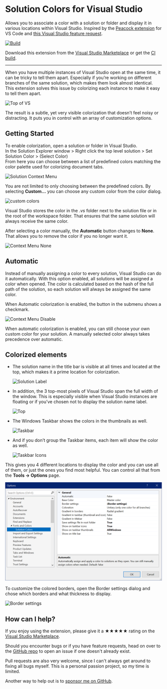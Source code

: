 [marketplace]: https://marketplace.visualstudio.com/items?itemName=MadsKristensen.SolutionColors
[vsixgallery]: http://vsixgallery.com/extension/SolutionColors.dfa813d0-736b-491d-921a-4a3503d41543/
[repo]: https://github.com/madskristensen/SolutionColors

# Solution Colors for Visual Studio

Allows you to associate a color with a solution or folder and display it in various locations within Visual Studio. Inspired by the [Peacock extension](https://marketplace.visualstudio.com/items?itemName=johnpapa.vscode-peacock) for VS Code and [this Visual Studio feature request](https://developercommunity.visualstudio.com/t/Per-SolutionFolder-Color-Theme/608136?space=8&ftype=idea).

[![Build](https://github.com/madskristensen/SolutionColors/actions/workflows/build.yaml/badge.svg)](https://github.com/madskristensen/SolutionColors/actions/workflows/build.yaml)

Download this extension from the [Visual Studio Marketplace][marketplace]
or get the [CI build][vsixgallery].

---

When you have multiple instances of Visual Studio open at the same time, it can be tricky to tell them apart. Especially if you’re working on different branches of the same solution, which makes them look almost identical. This extension solves this issue by colorizing each instance to make it easy to tell them apart.

![Top of VS](art/colors.png)

The result is a subtle, yet very visible colorization that doesn’t feel noisy or distracting. It puts you in control with an array of customization options.

## Getting Started
To enable colorization, open a solution or folder in Visual Studio.  
In the Solution Explorer window > Right click the top level solution > Set Solution Color > (Select Color)  
From here you can choose between a list of predefined colors matching the color palette used for colorizing document tabs.  

![Solution Context Menu](art/solution-context-menu.png)

You are not limited to only choosing between the predefined colors. By selecting **Custom...** you can choose any custom color from the color dialog.

![custom colors](art/custom-colors.png)

Visual Studio stores the color in the *.vs* folder next to the solution file or in the root of the workspace folder. That ensures that the same solution will always receive the same color.

After selecting a color manually, the **Automatic** button changes to **None**. That allows you to remove the color if you no longer want it.

![Context Menu None](art/context-menu-none.png)

## Automatic

Instead of manually assigning a color to every solution, Visual Studio can do it automatically. With this option enabled, all solutions will be assigned a color when opened. The color is calculated based on the hash of the full path of the solution, so each solution will always be assigned the same color. 

When Automatic colorization is enabled, the button in the submenu shows a checkmark.

![Context Menu Disable](art/context-menu-disable.png) 

When automatic colorization is enabled, you can still choose your own custom color for your solution. A manually selected color always takes precedence over automatic. 

## Colorized elements
- The solution name in the title bar is visible at all times and located at the top, which makes it a prime location for colorization. 

    ![Solution Label](art/solution-label.png)

- In addition, the 3 top-most pixels of Visual Studio span the full width of the window. This is especially visible when Visual Studio instances are floating or if you’ve chosen not to display the solution name label.

    ![Top](art/top.png)

- The Windows Taskbar shows the colors in the thumbnails as well.

    ![Taskbar](art/taskbar.png)

- And if you don’t group the Taskbar items, each item will show the color as well.

    ![Taskbar Icons](art/taskbar-icons.png)

This gives you 4 different locations to display the color and you can use all of them, or just the ones you find most helpful. You can control all that from the **Tools -> Options** page.

![Options](art/options.png)

To customize the colored borders, open the Border settings dialog and chose which borders and what thickness to display.

![Border settings](art/border-settings.png)

## How can I help?

If you enjoy using the extension, please give it a ★★★★★ rating on the [Visual Studio Marketplace][marketplace].

Should you encounter bugs or if you have feature requests, head on over to the [GitHub repo][repo] to open an issue if one doesn't already exist.

Pull requests are also very welcome, since I can't always get around to fixing all bugs myself. This is a personal passion project, so my time is limited.

Another way to help out is to [sponsor me on GitHub](https://github.com/sponsors/madskristensen).
